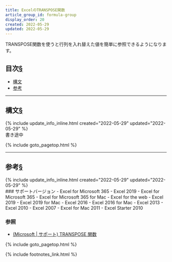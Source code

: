```yaml
---
title: ExcelのTRANSPOSE関数
article_group_id: formula-group
display_order: 20
created: 2022-05-29
updated: 2022-05-29
---
```

TRANSPOSE関数を使うと行列を入れ替えた値を簡単に参照できるようになります。
## <a name="index">目次</a><a class="heading-anchor-permalink" href="#目次">§</a>

<ul id="index_ul">
<li><a href="#構文">構文</a></li>
<li><a href="#参考">参考</a></li>
</ul>

* * *
## <a name="構文">構文</a><a class="heading-anchor-permalink" href="#構文">§</a>
<div class="chapter-updated">{% include update_info_inline.html created="2022-05-29" updated="2022-05-29" %}</div>
書き途中

{% include goto_pagetop.html %}

* * *
## <a name="参考">参考</a><a class="heading-anchor-permalink" href="#参考">§</a>
<div class="chapter-updated">{% include update_info_inline.html created="2022-05-29" updated="2022-05-29" %}</div>
### サポートバージョン
- Excel for Microsoft 365
- Excel 2019
- Excel for Microsoft 365
- Excel for Microsoft 365 for Mac
- Excel for the web
- Excel 2019
- Excel 2019 for Mac
- Excel 2016
- Excel 2016 for Mac
- Excel 2013
- Excel 2010
- Excel 2007
- Excel for Mac 2011
- Excel Starter 2010

### 参照
- [(Microsoft \| サポート) TRANSPOSE 関数](https://support.microsoft.com/ja-jp/office/transpose-%E9%96%A2%E6%95%B0-ed039415-ed8a-4a81-93e9-4b6dfac76027)

{% include goto_pagetop.html %}

{% include footnotes_link.html %}
